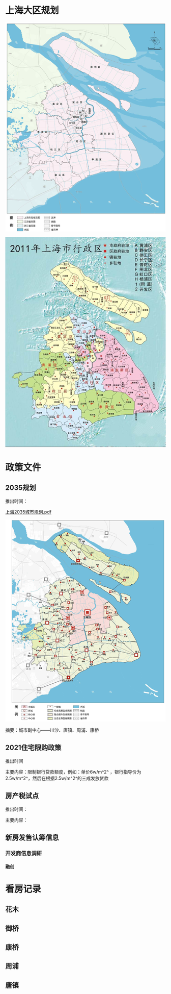 # 上海大区规划

![image-20211025230416534](%E4%B9%B0%E6%88%BF.assets/image-20211025230416534.png)



![img](买房.assets/cf6d88655dbf4826bb8ff2c1dac1645c.jpeg)



# 政策文件



## 2035规划

推出时间：

 [上海2035城市规划.pdf](买房.assets/2035003.pdf) 

 ![image-20211025230606699](%E4%B9%B0%E6%88%BF.assets/image-20211025230606699.png)  



摘要：城市副中心——川沙、唐镇、周浦、康桥

## 2021住宅限购政策

推出时间

主要内容：限制银行贷款额度，例如：单价6w/m^2^ ，银行指导价为2.5w/m^2^，然后在根据2.5w/m^2^的三成发放贷款

## 房产税试点

推出时间：

主要内容：





## 新房发售认筹信息





### 开发商信息调研



#### 融创





# 看房记录



## 花木



## 御桥



## 康桥



## 周浦



## 唐镇





